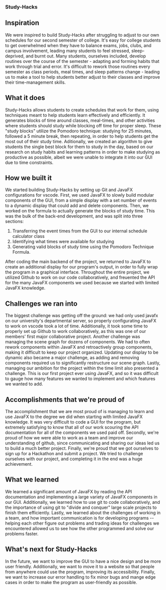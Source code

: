 ### Study-Hacks ###

## Inspiration
We were inspired to build Study-Hacks after struggling to adjust to our own schedules for our second semester of college. It's easy for college students to get overwhelmed when they have to balance exams, jobs, clubs, and campus involvement, leading many students to feel stressed, sleep-deprived, and burnt out. Many students, ourselves included, develop routines over the course of the semester - adapting and forming habits that work through trial and error. It's difficult to rework those routines every semester as class periods, meal times, and sleep patterns change  - leading us to make a tool to help students better adjust to their classes and improve their time-management skills.

## What it does
Study-Hacks allows students to create schedules that work for them, using techniques meant to help students learn effectively and efficiently. It generates blocks of time around classes, meal-times, and other activities where students should study while blocking off time for proper sleep. These "study blocks" utilize the Pomodoro technique: studying for 25 minutes, followed a 5 minute break, then repeating, in order to help students get the most out of their study time. Aditionally, we created an algorithm to give students the single best block for them to study in the day, based on our research on study habits and learning patterns in order to make studying as productive as possible, albeit we were unable to integrate it into our GUI due to time constraints. 

## How we built it
We started building Study-Hacks by setting up Git and JavaFX configurations for vscode. First, we used JavaFX to slowly build modular components of the GUI, from a simple display with a set number of events to a dynamic display that could add and delete components. Then, we worked on the formula to actually generate the blocks of study time. This was the bulk of the back-end development, and was split into three sections: 
1) Transferring the event times from the GUI to our internal schedule calculator class
2) Identifying what times were available for studying
3) Generating valid blocks of study time using the Pomodoro Technique Formula.

After coding the main backend of the project, we returned to JavaFX to create an additional display for our program's output, in order to fully wrap the program in a graphical interface. Throughout the entire project, we utilized Github to work on our code collaboratively, and freuented the API for the many JavaFX components we used because we started with limited JavaFX knowledge. 

## Challenges we ran into
The biggest challenge was getting off the ground: we had only used javafx on our university's departmental server, so properly configurating JavaFX to work on vscode took a lot of time. Additionally, it took some time to properly set up Github to work collaboratively, as this was one of our members' first major collaborative project. Another challenge was managing the scene graph for dozens of components. We had to often rework components within JavaFX and retroactively group components, making it difficult to keep our project organized. Updating our display to be dynamic also became a major challenge, as adding and removing components required us to significantly restructure our scene graph. Lastly, managing our ambition for the project within the time limit also presented a challenge. This is our first project ever using JavaFX, and so it was difficult to gauge how many features we wanted to implement and which features we wanted to add. 

## Accomplishments that we're proud of
The accomplishment that we are most proud of is managing to learn and use JavaFX to the degree we did when starting with limited JavaFX knowledge. It was very difficult to code a GUI for the program, but extremely satisfying to know that all of our work scouring the API documentation for all of the components we used paid off. Secondly, we're proud of how we were able to work as a team and improve our understanding of github, since communicating and sharing our ideas led us to build a much better project. Finally, we're proud that we got ourselves to sign up for a Hackathon and submit a project. We tried to challenge ourselves with our project, and completing it in the end was a huge achievement.

## What we learned
We learned a significant amount of JavaFX by reading the API documentation and implementing a large variety of JavaFX components in our GUI. Additionally, we learned how to use git to code collaboratively, and the importance of using git to "divide and conquer" large scale projects to finish them efficiently. Lastly, we learned about the challenges of working in a team, and how important communication is for developing programs -- helping each other figure out problems and trading ideas for challenges we encountered allowed us to see how the other programmed and solve our problems faster. 

## What's next for Study-Hacks
In the future, we want to improve the GUI to have a nice design and be more user friendly. Additionally, we want to move it to a website so that people from anywhere could use the program, improving its accessibility. Finally, we want to increase our error handling to fix minor bugs and mange edge cases in order to make the program as user-friendly as possible. 